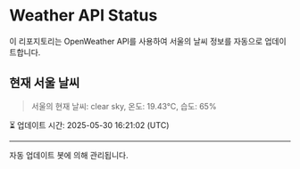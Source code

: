 
# Weather API Status

이 리포지토리는 OpenWeather API를 사용하여 서울의 날씨 정보를 자동으로 업데이트합니다.

## 현재 서울 날씨
> 서울의 현재 날씨: clear sky, 온도: 19.43°C, 습도: 65%

⏳ 업데이트 시간: 2025-05-30 16:21:02 (UTC)

---
자동 업데이트 봇에 의해 관리됩니다.
